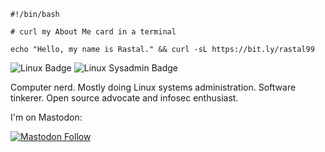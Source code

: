 ```shell
#!/bin/bash

# curl my About Me card in a terminal

echo "Hello, my name is Rastal." && curl -sL https://bit.ly/rastal99
```

![Linux Badge](https://img.shields.io/badge/Linux-yellow?style=for-the-badge&logo=linux&logoColor=white)
![Linux Sysadmin Badge](https://img.shields.io/badge/Linux%20Sysadmin-red?style=for-the-badge&logo=linux&logoColor=white)

Computer nerd. Mostly doing Linux systems administration. Software tinkerer. Open source advocate and infosec enthusiast.

I'm on Mastodon:

[![Mastodon Follow](https://img.shields.io/mastodon/follow/000773410?domain=https%3A%2F%2Fmastodon.social&style=for-the-badge&logo=Mastodon&logoColor=blue&labelColor=%23282a36)](https://mastodon.social/invite/cbY4MnUJ)

<!--

<!--
**RastalDev/RastalDev** is a ✨ _special_ ✨ repository because its `README.md` (this file) appears on your GitHub profile.

Here are some ideas to get you started:

- 🔭 I’m currently working on ...
- 🌱 I’m currently learning ...
- 👯 I’m looking to collaborate on ...
- 🤔 I’m looking for help with ...
- 💬 Ask me about ...
- 📫 How to reach me: ...
- 😄 Pronouns: ...
- ⚡ Fun fact: ...
-->

